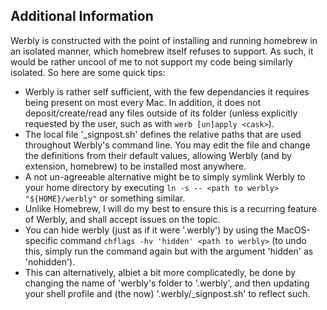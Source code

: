 ## Additional Information
Werbly is constructed with the point of installing and running homebrew in an isolated manner, which homebrew itself refuses to support. As such, it would be rather uncool of me to not support my code being similarly isolated. So here are some quick tips:
- Werbly is rather self sufficient, with the few dependancies it requires being present on most every Mac. In addition, it does not deposit/create/read any files outside of its folder (unless explicitly requested by the user, such as with `werb [un]apply <cask>`).
- The local file '_signpost.sh' defines the relative paths that are used throughout Werbly's command line. You may edit the file and change the definitions from their default values, allowing Werbly (and by extension, homebrew) to be installed most anywhere.
 - A not un-agreeable alternative might be to simply symlink Werbly to your home directory by executing `ln -s -- <path to werbly> "${HOME}/werbly"` or something similar.
 - Unlike Homebrew, I will do my best to ensure this is a recurring feature of Werbly, and shall accept issues on the topic.
- You can hide werbly (just as if it were '.werbly') by using the MacOS-specific command `chflags -hv 'hidden' <path to werbly>` (to undo this, simply run the command again but with the argument 'hidden' as 'nohidden').
 - This can alternatively, albiet a bit more complicatedly, be done by changing the name of 'werbly's folder to '.werbly', and then updating your shell profile and (the now) '.werbly/_signpost.sh' to reflect such.
